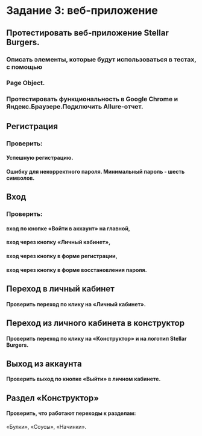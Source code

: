 # Задание 3: веб-приложение

## Протестировать веб-приложение Stellar Burgers.

### Описать элементы, которые будут использоваться в тестах, с помощью
### Page Object.
### Протестировать функциональность в Google Chrome и Яндекс.Браузере.Подключить Allure-отчет.
## Регистрация
### Проверить:
#### Успешную регистрацию.
#### Ошибку для некорректного пароля. Минимальный пароль - шесть символов.
## Вход
### Проверить:
#### вход по кнопке «Войти в аккаунт» на главной,
#### вход через кнопку «Личный кабинет»,

#### вход через кнопку в форме регистрации,

#### вход через кнопку в форме восстановления пароля.
## Переход в личный кабинет
#### Проверить переход по клику на «Личный кабинет».
## Переход из личного кабинета в конструктор
#### Проверить переход по клику на «Конструктор» и на логотип Stellar Burgers.
## Выход из аккаунта
#### Проверить выход по кнопке «Выйти» в личном кабинете.
## Раздел «Конструктор»
#### Проверить, что работают переходы к разделам:
«Булки»,
«Соусы»,
«Начинки».
